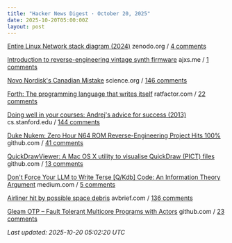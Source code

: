 ```yaml
---
title: "Hacker News Digest · October 20, 2025"
date: 2025-10-20T05:00:00Z
layout: post
---
```


[Entire Linux Network stack diagram (2024)](https://zenodo.org/records/14179366)  zenodo.org / [4 comments](https://news.ycombinator.com/item?id=45639995)

[Introduction to reverse-engineering vintage synth firmware](https://ajxs.me/blog/Introduction_to_Reverse-Engineering_Vintage_Synth_Firmware.html)  ajxs.me / [1 comments](https://news.ycombinator.com/item?id=45639860)

[Novo Nordisk's Canadian Mistake](https://www.science.org/content/blog-post/novo-nordisk-s-canadian-mistake)  science.org / [146 comments](https://news.ycombinator.com/item?id=45637744)

[Forth: The programming language that writes itself](https://ratfactor.com/forth/the_programming_language_that_writes_itself.html)  ratfactor.com / [22 comments](https://news.ycombinator.com/item?id=45639250)

[Doing well in your courses: Andrej's advice for success (2013)](https://cs.stanford.edu/people/karpathy/advice.html)  cs.stanford.edu / [144 comments](https://news.ycombinator.com/item?id=45635533)

[Duke Nukem: Zero Hour N64 ROM Reverse-Engineering Project Hits 100%](https://github.com/Gillou68310/DukeNukemZeroHour)  github.com / [41 comments](https://news.ycombinator.com/item?id=45637880)

[QuickDrawViewer: A Mac OS X utility to visualise QuickDraw (PICT) files](https://github.com/wiesmann/QuickDrawViewer)  github.com / [13 comments](https://news.ycombinator.com/item?id=45638966)

[Don't Force Your LLM to Write Terse [Q/Kdb] Code: An Information Theory Argument](https://medium.com/@gabiteodoru/dont-force-your-llm-to-write-terse-code-an-argument-from-information-theory-for-q-kdb-developers-04077c5b7038)  medium.com / [5 comments](https://news.ycombinator.com/item?id=45567746)

[Airliner hit by possible space debris](https://avbrief.com/united-max-hit-by-falling-object-at-36000-feet/)  avbrief.com / [136 comments](https://news.ycombinator.com/item?id=45636285)

[Gleam OTP – Fault Tolerant Multicore Programs with Actors](https://github.com/gleam-lang/otp)  github.com / [23 comments](https://news.ycombinator.com/item?id=45638588)


_Last updated: 2025-10-20 05:02:20 UTC_
